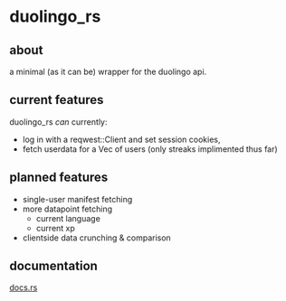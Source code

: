 # duolingo_rs
## about
a minimal (as it can be) wrapper for the duolingo api.

## current features
duolingo_rs *can* currently:
- log in with a reqwest::Client and set session cookies,
- fetch userdata for a Vec of users (only streaks implimented thus far)

## planned features
- single-user manifest fetching
- more datapoint fetching
  - current language
  - current xp
- clientside data crunching & comparison

## documentation
[docs.rs](https://docs.rs/duolingo_rs/latest/duolingo_rs/fn.fetch_streak_map.html)